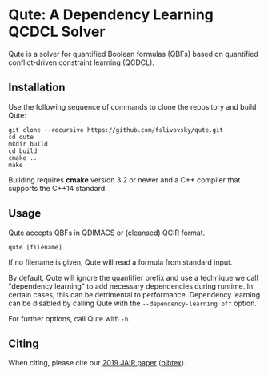 # Qute: A Dependency Learning QCDCL Solver

Qute is a solver for quantified Boolean formulas (QBFs) based on quantified conflict-driven constraint learning (QCDCL).

## Installation

Use the following sequence of commands to clone the repository and build Qute:

```
git clone --recursive https://github.com/fslivovsky/qute.git
cd qute
mkdir build
cd build
cmake ..
make
```
Building requires **cmake** version 3.2 or newer and a C++ compiler that supports the C++14 standard.

## Usage

Qute accepts QBFs in QDIMACS or (cleansed) QCIR format.
```
qute [filename]
``` 
If no filename is given, Qute will read a formula from standard input.

By default, Qute will ignore the quantifier prefix and use a technique we call "dependency learning" to add necessary dependencies during runtime. In certain cases, this can be detrimental to performance. Dependency learning can be disabled by calling Qute with  the ```--dependency-learning off``` option.

For further options, call Qute with ```-h```.

## Citing

When citing, please cite our [2019 JAIR paper](https://jair.org/index.php/jair/article/view/11529) ([bibtex](https://dblp.org/rec/journals/jair/PeitlSS19.html?view=bibtex)).
